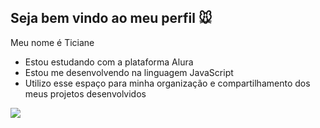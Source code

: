 ## Seja bem vindo ao meu perfil 🐭

Meu nome é Ticiane
- Estou estudando com a plataforma Alura
- Estou me desenvolvendo na linguagem JavaScript
- Utilizo esse espaço para minha organização e compartilhamento dos meus projetos desenvolvidos

![](https://media.tenor.com/TP12G5jWn24AAAAi/nerd.gif)
